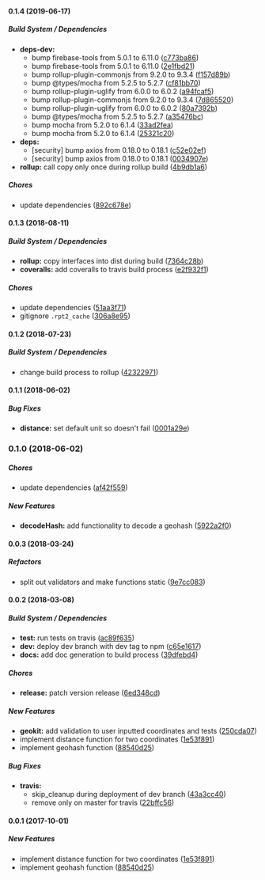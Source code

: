 #### 0.1.4 (2019-06-17)

##### Build System / Dependencies

* **deps-dev:**
  *  bump firebase-tools from 5.0.1 to 6.11.0 ([c773ba86](https://github.com/MichaelSolati/geokit/commit/c773ba86d91ba53ac06a6b95f5a999b32cba2be7))
  *  bump firebase-tools from 5.0.1 to 6.11.0 ([2e1fbd21](https://github.com/MichaelSolati/geokit/commit/2e1fbd211e519102f1a94dbd477d1daf2935fb69))
  *  bump rollup-plugin-commonjs from 9.2.0 to 9.3.4 ([f157d89b](https://github.com/MichaelSolati/geokit/commit/f157d89b0572a2321b87fbbe5376b1aa2c94d3a2))
  *  bump @types/mocha from 5.2.5 to 5.2.7 ([cf81bb70](https://github.com/MichaelSolati/geokit/commit/cf81bb70c483361eaf2cc1d3f374a65b034aeb39))
  *  bump rollup-plugin-uglify from 6.0.0 to 6.0.2 ([a94fcaf5](https://github.com/MichaelSolati/geokit/commit/a94fcaf5917f877e4fa8a0439afe6897900500b3))
  *  bump rollup-plugin-commonjs from 9.2.0 to 9.3.4 ([7d865520](https://github.com/MichaelSolati/geokit/commit/7d8655201af9211c2d3460ae3130ec2cda7c40e9))
  *  bump rollup-plugin-uglify from 6.0.0 to 6.0.2 ([80a7392b](https://github.com/MichaelSolati/geokit/commit/80a7392b4c8768bc93cd4f5bc87891bc68010b04))
  *  bump @types/mocha from 5.2.5 to 5.2.7 ([a35476bc](https://github.com/MichaelSolati/geokit/commit/a35476bc3e0661c75cb821ba6b90c22085c08c53))
  *  bump mocha from 5.2.0 to 6.1.4 ([33ad2fea](https://github.com/MichaelSolati/geokit/commit/33ad2fea2f1d29de927ac65ec376ec0b7c0829b9))
  *  bump mocha from 5.2.0 to 6.1.4 ([25321c20](https://github.com/MichaelSolati/geokit/commit/25321c2067ef3c3659c25daaa2e52c81e754ba14))
* **deps:**
  *  [security] bump axios from 0.18.0 to 0.18.1 ([c52e02ef](https://github.com/MichaelSolati/geokit/commit/c52e02efe0af3548093758a4a1633ad999504395))
  *  [security] bump axios from 0.18.0 to 0.18.1 ([0034907e](https://github.com/MichaelSolati/geokit/commit/0034907ee57fb61fcd37b89dde623bcd66a92494))
* **rollup:**  call copy only once during rollup build ([4b9db1a6](https://github.com/MichaelSolati/geokit/commit/4b9db1a60d0c99b4bb6ddf19096ecbabfe57e5b4))

##### Chores

*  update dependencies ([892c678e](https://github.com/MichaelSolati/geokit/commit/892c678e2fe156693167fee79d98b3ef3ec069d2))

#### 0.1.3 (2018-08-11)

##### Build System / Dependencies

* **rollup:**  copy interfaces into dist during build ([7364c28b](https://github.com/MichaelSolati/geokit/commit/7364c28b9207d65e799b2e50acf6d342ff1e447c))
* **coveralls:**  add coveralls to travis build process ([e2f932f1](https://github.com/MichaelSolati/geokit/commit/e2f932f18d56d7a29c32d0fbec2f459d282a8f4a))

##### Chores

*  update dependencies ([51aa3f71](https://github.com/MichaelSolati/geokit/commit/51aa3f7112449d90804a5c2d8379bd54fb758043))
*  gitignore `.rpt2_cache` ([306a8e95](https://github.com/MichaelSolati/geokit/commit/306a8e957fc59cbf9e6909ccd2e2e239ea7064d1))

#### 0.1.2 (2018-07-23)

##### Build System / Dependencies

*  change build process to rollup ([42322971](https://github.com/MichaelSolati/geokit/commit/42322971fd54fbba434d4848390fd0dcdd20dfba))

#### 0.1.1 (2018-06-02)

##### Bug Fixes

* **distance:**  set default unit so  doesn't fail ([0001a29e](https://github.com/MichaelSolati/geokit/commit/0001a29e507ca90f45959fcf97d0f79d583e8ef5))

### 0.1.0 (2018-06-02)

##### Chores

*  update dependencies ([af42f559](https://github.com/MichaelSolati/geokit/commit/af42f5594351d91500ac9b7331535101b9e880d5))

##### New Features

* **decodeHash:**  add functionality to decode a geohash ([5922a2f0](https://github.com/MichaelSolati/geokit/commit/5922a2f06851f8fb3885b2046d0ac4d90f207cb9))

#### 0.0.3 (2018-03-24)

##### Refactors

* split out validators and make functions static ([9e7cc083](https://github.com/MichaelSolati/geokit/commit/9e7cc083f21d6b153c393fe1ea71cc249e1c2681))

#### 0.0.2 (2018-03-08)

##### Build System / Dependencies

* **test:** run tests on travis ([ac89f635](https://github.com/MichaelSolati/geokit/commit/ac89f63599ad64d06be8cb280b656124b5bc6bd5))
* **dev:** deploy dev branch with dev tag to npm ([c65e1617](https://github.com/MichaelSolati/geokit/commit/c65e161723c3d337029ecfb8e592a4250910a377))
* **docs:** add doc generation to build process ([39dfebd4](https://github.com/MichaelSolati/geokit/commit/39dfebd4e190c4f61a047f1c50c8ac0d33696899))

##### Chores

* **release:** patch version release ([6ed348cd](https://github.com/MichaelSolati/geokit/commit/6ed348cd7a9ebeb4cdc2ddf55670659eeaf65d00))

##### New Features

* **geokit:** add validation to user inputted coordinates and tests ([250cda07](https://github.com/MichaelSolati/geokit/commit/250cda07be156cb3d3be201cdbbe050eff82e551))
* implement distance function for two coordinates ([1e53f891](https://github.com/MichaelSolati/geokit/commit/1e53f891529f5370de42b7033f4a2a9ed6c76067))
* implement geohash function ([88540d25](https://github.com/MichaelSolati/geokit/commit/88540d254aea4db4a0c1f9e7c6598d63768af8e9))

##### Bug Fixes

* **travis:**
  * skip_cleanup during deployment of dev branch ([43a3cc40](https://github.com/MichaelSolati/geokit/commit/43a3cc4010171ae09b4a436dd743d1bc87eea54a))
  * remove only on master for travis ([22bffc56](https://github.com/MichaelSolati/geokit/commit/22bffc5645b7814bd1a4cf68029b24ec7379e837))

#### 0.0.1 (2017-10-01)

##### New Features

* implement distance function for two coordinates ([1e53f891](https://github.com/MichaelSolati/geokit/commit/1e53f891529f5370de42b7033f4a2a9ed6c76067))
* implement geohash function ([88540d25](https://github.com/MichaelSolati/geokit/commit/88540d254aea4db4a0c1f9e7c6598d63768af8e9))

